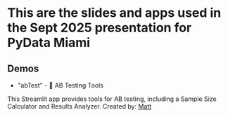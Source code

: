 # This are the slides and apps used in the Sept 2025 presentation for PyData Miami


## Demos

-  "abTest" - 🧪 AB Testing Tools

This Streamlit app provides tools for AB testing, including a Sample Size Calculator and Results Analyzer. Created by: [Matt](https://x.com/mattppal)
